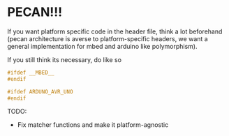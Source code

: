 # PECAN!!!

If you want platform specific code in the header file, think a lot beforehand 
(pecan architecture is averse to platform-specific headers, we want a general implementation
for mbed and arduino like polymorphism). 

If you still think its necessary, do like so
```cpp
#ifdef __MBED__
#endif

#ifdef ARDUNO_AVR_UNO
#endif 
```

TODO:
- Fix matcher functions and make it platform-agnostic